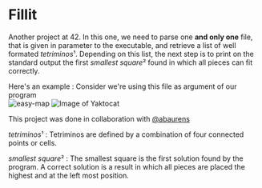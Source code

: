 # Fillit

Another project at 42. In this one, we need to parse one **and only one** file, that is given in parameter to the executable, and retrieve a list of well formated *tetriminos*¹. Depending on this list, the next step is to print on the standard output the first *smallest square*² found in which all pieces can fit correctly.

Here's an example : 
Consider we're using this file as argument of our program   
![easy-map](https://imgur.com/PiW4Khy)
![Image of Yaktocat](https://octodex.github.com/images/yaktocat.png)

This project was done in collaboration with [@abaurens](https://github.com/abaurens)

*tetriminos*¹ : Tetriminos are defined by a combination of four connected points or cells.

*smallest square*² : The smallest square is the first solution found by the program. A correct solution is a result in which all pieces are placed the highest  and at the left most position.
